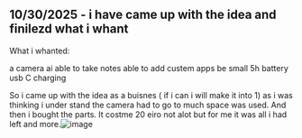 <!--
  ===================    !!READ THIS NOTICE!!   ====================
  DO NOT edit this file manually. Your changes WILL BE OVERWRITTEN!
  This journal is auto generated and updated by Hack Club Blueprint.
  To edit this file, please edit your journal entries on Blueprint.
  ==================================================================
-->

## 10/30/2025 - i have came up with the idea and finilezd what i whant  

What i whanted:

a camera
ai
able to take notes
able to add custem apps
be small
5h battery
usb C charging

So i came up with the idea as a buisnes ( if i can i will make it into 1) as i was thinking i under stand the camera had to go to much space was used. And then i bought the parts. It costme 20 eiro not alot but for me it was all i had left and more.![image](https://blueprint.hackclub.com/user-attachments/blobs/proxy/eyJfcmFpbHMiOnsiZGF0YSI6Njc5OSwicHVyIjoiYmxvYl9pZCJ9fQ==--266ebe6b246f29a175efc1209e2ffc942cb89a1c/image.png)
  

